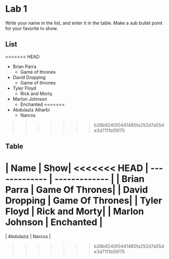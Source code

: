 # Lab 1
Write your name in the list, and enter it in the table. Make a sub bullet point for your favorite tv show.

## List
<<<<<<< HEAD
* Brian Parra
  * Game of thrones
* David Dropping
  * Game of thrones
* Tyler Floyd
    * Rick and Morty
* Marlon Johnson
    * Enchanted
=======
* Abdulaziz Alharbi
  * Narcos
>>>>>>> b28b9240f0441485fa252d7a55de3d7111b55f75
 
 
 
## Table
| Name | Show|
<<<<<<< HEAD
| ------------- | ------------- |
| Brian Parra     | Game Of Thrones|
| David Dropping     | Game Of Thrones|
| Tyler Floyd | Rick and Morty|
| Marlon Johnson | Enchanted | 
=======
| Abdulaziz | Narcos |

>>>>>>> b28b9240f0441485fa252d7a55de3d7111b55f75
